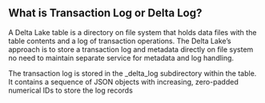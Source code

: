
## What is Transaction Log or Delta Log?

A Delta Lake table is a directory on file system that holds data files with the table contents and a log of transaction operations. The Delta Lake’s approach is to store a transaction log and metadata directly on file system no need to maintain separate service for metadata and log handling.

The transaction log is stored in the _delta_log subdirectory within the table. It contains a sequence of JSON objects with increasing, zero-padded numerical IDs to store the log records
<!--stackedit_data:
eyJoaXN0b3J5IjpbMTQwMTM2ODc0MywtMTg3MDczNTk5MywtMT
U2NDE1ODk3OCwxOTEzNDQ3NzMwLDE5MDY0MjkzMDYsLTI2NDQ3
NjgyMCwyNzA4NDA2ODYsLTIwNTY3NDMyNzgsLTMyMTg1Nzg1OS
wtMTU0ODE5MTA0NiwtNjA2MjYzOTksMjExNTQzMjczMCw2ODU2
MTUyOTUsLTc5ODU0NDczOCwxNTAyNDI3OTYzLDE1MzM4NzEyOD
ksNjE5NjE0OTIzLDc5MTYzNTc1OCwtMTAyOTM2MjEzNywtMzU2
NjE5MjA4XX0=
-->